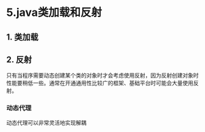 # 5.java类加载和反射

## 1. 类加载
## 2. 反射
只有当程序需要动态创建某个类的对象时才会考虑使用反射，因为反射创建对象时性能要稍低一些。通常在开通通用性比较广的框架、基础平台时可能会大量使用反射。
### 动态代理
动态代理可以非常灵活地实现解耦